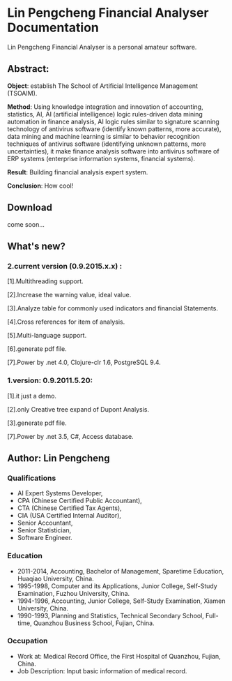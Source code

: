 # Lin Pengcheng Financial Analyser Documentation

Lin Pengcheng Financial Analyser is a personal amateur software.

## Abstract:

**Object**: establish The School of Artificial Intelligence Management (TSOAIM).
    
**Method**: 
Using knowledge integration and innovation of accounting, statistics, AI, 
AI (artificial intelligence) logic rules-driven data mining automation in finance analysis, AI logic rules similar to signature scanning 
technology of antivirus software (identify known patterns, more accurate), data mining and machine learning is 
similar to behavior recognition techniques of antivirus software (identifying unknown patterns, more uncertainties),
it make finance analysis software into antivirus software of ERP systems (enterprise information systems, financial 
systems).
    
**Result**: Building financial analysis expert system.
    
**Conclusion**: How cool!

## Download

come soon...

## What's new?

### 2.current version (0.9.2015.x.x) :

[1].Multithreading support.

[2].Increase the warning value, ideal value.

[3].Analyze table for commonly used indicators and financial Statements.

[4].Cross references for item of analysis.

[5].Multi-language support.

[6].generate pdf file.

[7].Power by .net 4.0, Clojure-clr 1.6, PostgreSQL 9.4.

### 1.version: 0.9.2011.5.20: 

[1].it just a demo.

[2].only Creative tree expand of Dupont Analysis.

[3].generate pdf file.

[7].Power by .net 3.5, C#, Access database.

## Author: Lin Pengcheng 

### Qualifications

* AI Expert Systems Developer, 
* CPA (Chinese Certified Public Accountant), 
* CTA (Chinese Certified Tax Agents), 
* CIA (USA Certified Internal Auditor), 
* Senior Accountant,
* Senior Statistician, 
* Software Engineer.

### Education

* 2011-2014, Accounting, Bachelor of Management, Sparetime Education, Huaqiao University, China. 
* 1995-1998, Computer and its Applications, Junior College, Self-Study Examination, Fuzhou University, China. 
* 1994-1996, Accounting, Junior College, Self-Study Examination, Xiamen University,  China. 
* 1990-1993, Planning and Statistics, Technical Secondary School, Full-time, Quanzhou Business School, Fujian, China. 

### Occupation

* Work at: Medical Record Office, the First Hospital of Quanzhou, Fujian, China. 
* Job Description: Input basic information of medical record.
